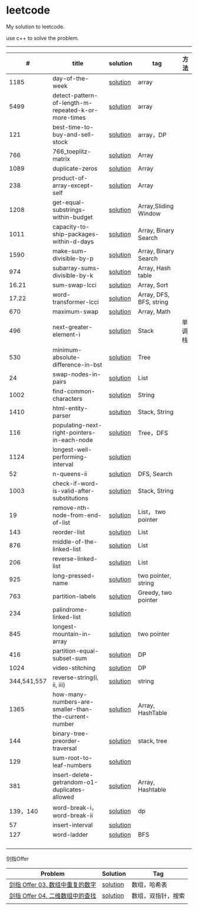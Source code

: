 # leetcode

My solution to leetcode.

use c++ to solve the problem.

---

| #           | title                                                | solution                                                     | tag                     | 方法   |
| ----------- | ---------------------------------------------------- | ------------------------------------------------------------ | ----------------------- | ------ |
| 1185        | day-of-the-week                                      | [solution](https://github.com/Veeupup/leetcode/blob/master/algorithms/1185_day-of-the-week.md) | array                   |        |
| 5499        | detect-pattern-of-length-m-repeated-k-or-more-times  | [solution](https://github.com/Veeupup/leetcode/blob/master/algorithms/5499_detect-pattern-of-length-m-repeated-k-or-more-times.md) | array                   |        |
| 121         | best-time-to-buy-and-sell-stock                      | [solution](https://github.com/Veeupup/leetcode/blob/master/algorithms/121_best-time-to-buy-and-sell-stock.md) | array，DP               |        |
| 766         | 766_toeplitz-matrix                                  | [solution](https://github.com/Veeupup/leetcode/blob/master/algorithms/766_toeplitz-matrix.md) | Array                   |        |
| 1089        | duplicate-zeros                                      | [solution](https://github.com/Veeupup/leetcode/blob/master/algorithms/1089_duplicate-zeros.md) | Array                   |        |
| 238         | product-of-array-except-self                         | [solution](https://github.com/Veeupup/leetcode/blob/master/algorithms/238_product-of-array-except-self.md) | Array                   |        |
| 1208        | get-equal-substrings-within-budget                   | [solution](https://github.com/Veeupup/leetcode/blob/master/algorithms/1208_get-equal-substrings-within-budget.md) | Array,Sliding  Window   |        |
| 1011        | capacity-to-ship-packages-within-d-days              | [solution](https://github.com/Veeupup/leetcode/blob/master/algorithms/1011_capacity-to-ship-packages-within-d-days.md) | Array, Binary Search    |        |
| 1590        | make-sum-divisible-by-p                              | [solution](https://github.com/Veeupup/leetcode/blob/master/algorithms/1590_make-sum-divisible-by-p.md) | Array, Binary Search    |        |
| 974         | subarray-sums-divisible-by-k                         | [solution](https://github.com/Veeupup/leetcode/blob/master/algorithms/974_subarray-sums-divisible-by-k.md) | Array, Hash table       |        |
| 16.21       | sum-swap-lcci                                        | [solution](https://github.com/Veeupup/leetcode/blob/master/algorithms/16.21-sum-swap-lcci.md) | Array, Sort             |        |
| 17.22       | word-transformer-lcci                                | [solution](https://github.com/Veeupup/leetcode/blob/master/algorithms/17.22-sword-transformer-lcci.md) | Array, DFS, BFS, string |        |
| 670         | maximum-swap                                         | [solution](https://github.com/Veeupup/leetcode/blob/master/algorithms/670-maximum-swap.md) | Array, Math             |        |
| 496         | next-greater-element-i                               | [solution](https://github.com/Veeupup/leetcode/blob/master/algorithms/496-next-greater-element-i.md) | Stack                   | 单调栈 |
| 530         | minimum-absolute-difference-in-bst                   | [solution](https://github.com/Veeupup/leetcode/blob/master/algorithms/530-minimum-absolute-difference-in-bst.md) | Tree                    |        |
| 24          | swap-nodes-in-pairs                                  | [solution](https://github.com/Veeupup/leetcode/blob/master/algorithms/24-swap-nodes-in-pairs.md) | List                    |        |
| 1002        | find-common-characters                               | [solution](https://github.com/Veeupup/leetcode/blob/master/algorithms/1002-find-common-characters.md) | String                  |        |
| 1410        | html-entity-parser                                   | [solution](https://github.com/Veeupup/leetcode/blob/master/algorithms/1410-html-entity-parser.md) | Stack, String           |        |
| 116         | populating-next-right-pointers-in-each-node          | [solution](https://github.com/Veeupup/leetcode/blob/master/algorithms/116-populating-next-right-pointers-in-each-node.md) | Tree，DFS               |        |
| 1124        | longest-well-performing-interval                     | [solution](https://github.com/Veeupup/leetcode/blob/master/algorithms/1124-longest-well-performing-interval.md) |                         |        |
| 52          | n-queens-ii                                          | [solution](https://github.com/Veeupup/leetcode/blob/master/algorithms/52-n-queens-ii.md) | DFS, Search             |        |
| 1003        | check-if-word-is-valid-after-substitutions           | [solution](https://github.com/Veeupup/leetcode/blob/master/algorithms/1003-check-if-word-is-valid-after-substitutions.md) | Stack, String           |        |
| 19          | remove-nth-node-from-end-of-list                     | [solution](https://github.com/Veeupup/leetcode/blob/master/algorithms/19-remove-nth-node-from-end-of-list.md) | List， two pointer      |        |
| 143         | reorder-list                                         | [solution](https://github.com/Veeupup/leetcode/blob/master/algorithms/143-reorder-list.md) | List                    |        |
| 876         | middle-of-the-linked-list                            | [solution](https://github.com/Veeupup/leetcode/blob/master/algorithms/876-middle-of-the-linked-list.md) | List                    |        |
| 206         | reverse-linked-list                                  | [solution](https://github.com/Veeupup/leetcode/blob/master/algorithms/206-reverse-linked-list.md) | List                    |        |
| 925         | long-pressed-name                                    | [solution](https://github.com/Veeupup/leetcode/blob/master/algorithms/925-long-pressed-name.md) | two pointer, string     |        |
| 763         | partition-labels                                     | [solution](https://github.com/Veeupup/leetcode/blob/master/algorithms/763-partition-labels.md) | Greedy, two pointer     |        |
| 234         | palindrome-linked-list                               | [solution](https://github.com/Veeupup/leetcode/blob/master/algorithms/234-palindrome-linked-list.md) |                         |        |
| 845         | longest-mountain-in-array                            | [solution](https://github.com/Veeupup/leetcode/blob/master/algorithms/845-longest-mountain-in-array.md) | two pointer             |        |
| 416         | partition-equal-subset-sum                           | [solution](https://github.com/Veeupup/leetcode/blob/master/algorithms/416-partition-equal-subset-sum.md) | DP                      |        |
| 1024        | video-stitching                                      | [solution](https://github.com/Veeupup/leetcode/blob/master/algorithms/1024-video-stitching.md) | DP                      |        |
| 344,541,557 | reverse-string(i, ii, iii)                           | [solution](https://github.com/Veeupup/leetcode/blob/master/algorithms/344-reverse-string.md) | string                  |        |
| 1365        | how-many-numbers-are-smaller-than-the-current-number | [solution](https://github.com/Veeupup/leetcode/blob/master/algorithms/1365-how-many-numbers-are-smaller-than-the-current-number.md) | Array, HashTable        |        |
| 144         | binary-tree-preorder-traversal                       | [solution](https://github.com/Veeupup/leetcode/blob/master/algorithms/144-binary-tree-preorder-traversal.md) | stack, tree             |        |
| 129         | sum-root-to-leaf-numbers                             | [solution](https://github.com/Veeupup/leetcode/blob/master/algorithms/129-sum-root-to-leaf-numbers.md) |                         |        |
| 381         | insert-delete-getrandom-o1-duplicates-allowed        | [solution](https://github.com/Veeupup/leetcode/blob/master/algorithms/381-insert-delete-getrandom-o1-duplicates-allowed.md) | Array, Hashtable        |        |
| 139，140    | word-break-i，word-break-ii                          | [solution](https://github.com/Veeupup/leetcode/blob/master/algorithms/139-word-break-i.md) | dp                      |        |
| 57          | insert-interval                                      | [solution](https://github.com/Veeupup/leetcode/blob/master/algorithms/57-insert-interval.md) |                         |        |
| 127         | word-ladder                                          | [solution](https://github.com/Veeupup/leetcode/blob/master/algorithms/127-word-ladder.md) | BFS                     |        |
|             |                                                      |                                                              |                         |        |
|             |                                                      |                                                              |                         |        |
|             |                                                      |                                                              |                         |        |
|             |                                                      |                                                              |                         |        |

剑指Offer

| Problem                                                      | Solution                                                     | Tag                |
| ------------------------------------------------------------ | ------------------------------------------------------------ | ------------------ |
| [剑指 Offer 03. 数组中重复的数字](https://leetcode-cn.com/problems/shu-zu-zhong-zhong-fu-de-shu-zi-lcof/) | [solution](https://github.com/Veeupup/leetcode/blob/master/algorithms/LC03.md) | 数组，哈希表       |
| [剑指 Offer 04. 二维数组中的查找](https://leetcode-cn.com/problems/er-wei-shu-zu-zhong-de-cha-zhao-lcof/) | [solution](https://github.com/Veeupup/leetcode/blob/master/algorithms/LC04.md) | 数组，双指针，搜索 |
|                                                              |                                                              |                    |



